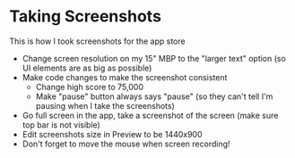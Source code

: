 #  Taking Screenshots
This is how I took screenshots for the app store

* Change screen resolution on my 15" MBP to the "larger text" option (so UI elements are as big as possible)
* Make code changes to make the screenshot consistent
  * Change high score to 75,000
  * Make "pause" button always says "pause" (so they can't tell I'm pausing when I take the screenshots)
* Go full screen in the app, take a screenshot of the screen (make sure top bar is not visible)
* Edit screenshots size in Preview to be 1440x900
* Don't forget to move the mouse when screen recording!


